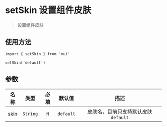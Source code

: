 # setSkin 设置组件皮肤

> 设置组件皮肤

## 使用方法

```
import { setSkin } from 'vui'

setSkin('default')
```

## 参数

名称|类型|必填|默认值|描述
:-:|:-:|:-:|:-:|:-:
skin|`String`|`N`|`default`|皮肤名，目前只支持默认皮肤`default`
